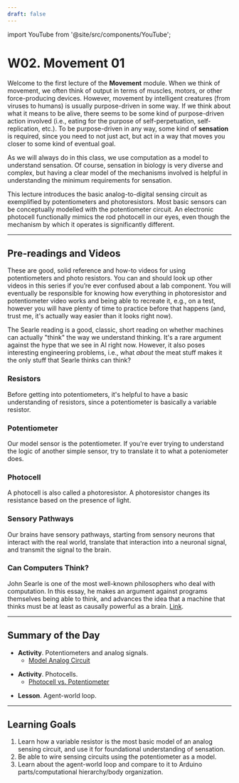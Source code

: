 ```yaml
---
draft: false
---
```


import YouTube from '@site/src/components/YouTube';

# W02. Movement 01
Welcome to the first lecture of the **Movement** module. When we think of movement, we often think of output in terms of muscles, motors, or other force-producing devices. However, movement by intelligent creatures (from viruses to humans) is usually purpose-driven in some way. If we think about what it means to be alive, there seems to be some kind of purpose-driven action involved (i.e., eating for the purpose of self-perpetuation, self-replication, etc.). To be purpose-driven in any way, some kind of **sensation** is required, since you need to not just act, but act in a way that moves you closer to some kind of eventual goal.

As we will always do in this class, we use computation as a model to understand sensation. Of course, sensation in biology is very diverse and complex, but having a clear model of the mechanisms involved is helpful in understanding the minimum requirements for sensation.

This lecture introduces the basic analog-to-digital sensing circuit as exemplified by potentiometers and photoresistors. Most basic sensors can be conceptually modelled with the potentiometer circuit. An electronic photocell functionally mimics the rod photocell in our eyes, even though the mechanism by which it operates is significantly different.

---
## Pre-readings and Videos
These are good, solid reference and how-to videos for using potentiometers and photo resistors. You can and should look up other videos in this series if you’re ever confused about a lab component. You will eventually be responsible for knowing how everything in photoresistor and potentiometer video works and being able to recreate it, e.g., on a test, however you will have plenty of time to practice before that happens (and, trust me, it's actually way easier than it looks right now). 

The Searle reading is a good, classic, short reading on whether machines can actually "think" the way we understand thinking. It's a rare argument against the hype that we see in AI right now. However, it also poses interesting engineering problems, i.e., what *about* the meat stuff makes it the only stuff that Searle thinks can think?

### Resistors
<YouTube id="B4rc62KUKnI" />
Before getting into potentiometers, it's helpful to have a basic understanding of resistors, since a potentiometer is basically a variable resistor.

### Potentiometer
<YouTube id="Wa8CjGsOFzY" />
Our model sensor is the potentiometer. If you're ever trying to understand the logic of another simple sensor, try to translate it to what a poteniometer does.

### Photocell
<YouTube id="XwJQJnY6iUs" />
A photocell is also called a photoresistor. A photoresistor changes its resistance based on the presence of light. 

### Sensory Pathways
<YouTube id="0gjdP-cYujw" />
Our brains have sensory pathways, starting from sensory neurons that interact with the real world, translate that interaction into a neuronal signal, and transmit the signal to the brain. 

### Can Computers Think?
John Searle is one of the most well-known philosophers who deal with computation. In this essay, he makes an argument against programs themselves being able to think, and advances the idea that a machine that thinks must be at least as causally powerful as a brain. [Link](http://www.thatmarcusfamily.org/philosophy/Course_Websites/Readings/Searle%20-%20Can%20Computers%20Think.pdf).

---
## Summary of the Day

<!-- - **Activity**. [Potentiometers and analog signals](/teaching/activities/analog-signals). -->
- **Activity**. Potentiometers and analog signals.
    - [Model Analog Circuit](https://www.tinkercad.com/things/1cXARK32BAK-model-analog-circuit-with-potentiometer?sharecode=Xts3vR_a1qBpgOKFC7DRSTuhc9KQNudpqBfWAVkBFXE)

<!-- - **Activity**. [Photocells](/teaching/activities/photocell). -->
- **Activity**. Photocells.
    - [Photocell vs. Potentiometer](https://www.tinkercad.com/things/fPb3NwqdLd4-photocell-vs-potentiometer?sharecode=BDtvy3YQtsJHfPWTVOw-MxRQ9d835rKO6y_4oDqHUxU)
<!-- - **Lesson**. [Agent-world loop](/teaching/lessons/agents). -->
- **Lesson**. Agent-world loop.

---
## Learning Goals
1. Learn how a variable resistor is the most basic model of an analog sensing circuit, and use it for foundational understanding of sensation.
2. Be able to wire sensing circuits using the potentiometer as a model.
3. Learn about the agent-world loop and compare to it to Arduino parts/computational hierarchy/body organization.